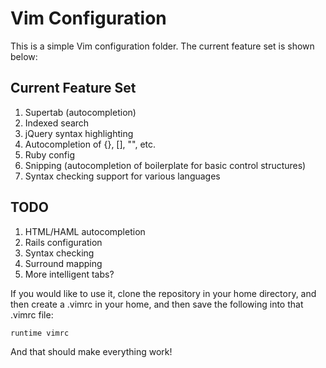 Vim Configuration
==================

This is a simple Vim configuration folder.
The current feature set is shown below: 

Current Feature Set
-------------------
1. Supertab (autocompletion)
2. Indexed search
3. jQuery syntax highlighting
4. Autocompletion of {}, [], "", etc.
5. Ruby config
6. Snipping (autocompletion of boilerplate for basic control structures)
7. Syntax checking support for various languages

TODO
------
1. HTML/HAML autocompletion
2. Rails configuration
3. Syntax checking
4. Surround mapping
5. More intelligent tabs?


If you would like to use it, clone the repository in your home directory, 
and then create a .vimrc in your home, and then save the following into that .vimrc file:

    runtime vimrc

And that should make everything work!

